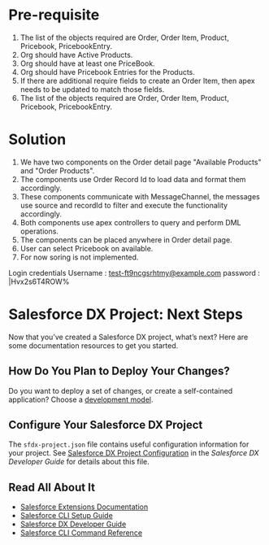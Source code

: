 # Pre-requisite
1) The list of the objects required are Order, Order Item, Product, Pricebook, PricebookEntry.
2) Org should have Active Products.
3) Org should have at least one PriceBook.
4) Org should have Pricebook Entries for the Products.
5) If there are additional require fields to create an Order Item, then apex needs to be updated to match those fields.
6) The list of the objects required are Order, Order Item, Product, Pricebook, PricebookEntry.

# Solution
1) We have two components on the Order detail page "Available Products" and "Order Products".
2) The components use Order Record Id to load data and format them accordingly.
3) These components communicate with MessageChannel, the messages use source and recordId to filter and execute the functionality accordingly.
4) Both components use apex controllers to query and perform DML operations.
5) The components can be placed anywhere in Order detail page. 
6) User can select Pricebook on available.
7) For now soring is not implemented.

Login credentials 
Username : test-ft9ncgsrhtmy@example.com
password : |Hvx2s6T4ROW%





# Salesforce DX Project: Next Steps

Now that you’ve created a Salesforce DX project, what’s next? Here are some documentation resources to get you started.

## How Do You Plan to Deploy Your Changes?

Do you want to deploy a set of changes, or create a self-contained application? Choose a [development model](https://developer.salesforce.com/tools/vscode/en/user-guide/development-models).

## Configure Your Salesforce DX Project

The `sfdx-project.json` file contains useful configuration information for your project. See [Salesforce DX Project Configuration](https://developer.salesforce.com/docs/atlas.en-us.sfdx_dev.meta/sfdx_dev/sfdx_dev_ws_config.htm) in the _Salesforce DX Developer Guide_ for details about this file.

## Read All About It

- [Salesforce Extensions Documentation](https://developer.salesforce.com/tools/vscode/)
- [Salesforce CLI Setup Guide](https://developer.salesforce.com/docs/atlas.en-us.sfdx_setup.meta/sfdx_setup/sfdx_setup_intro.htm)
- [Salesforce DX Developer Guide](https://developer.salesforce.com/docs/atlas.en-us.sfdx_dev.meta/sfdx_dev/sfdx_dev_intro.htm)
- [Salesforce CLI Command Reference](https://developer.salesforce.com/docs/atlas.en-us.sfdx_cli_reference.meta/sfdx_cli_reference/cli_reference.htm)
